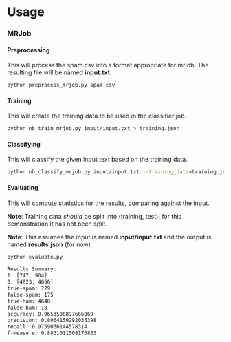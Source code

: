 # Usage
### MRJob
#### Preprocessing
This will process the spam.csv into a format appropriate for mrjob. The resulting 
file will be named **input.txt**.

```bash
python preprocess_mrjob.py spam.csv
```

#### Training
This will create the training data to be used in the classifier job.

```bash
python nb_train_mrjob.py input/input.txt > training.json
```

#### Classifying
This will classify the given input text based on the training data.

```bash
python nb_classify_mrjob.py input/input.txt --training_data=training.json > results.json
```

#### Evaluating
This will compute statistics for the results, comparing against the input.

**Note**: Training data *should* be split into (training, test); for this demonstration 
it has not been split.

**Note**: This assumes the input is named **input/input.txt** and the output is named 
**results.json** (for now).

```bash
python evaluate.py
```

```bash
Results Summary:
1: [747, 904]
0: [4823, 4666]
true-spam: 729
false-spam: 175
true-ham: 4648
false-ham: 18
accuracy: 0.9653500897666069
precision: 0.8064159292035398
recall: 0.9759036144578314
f-measure: 0.8831011508176863
```